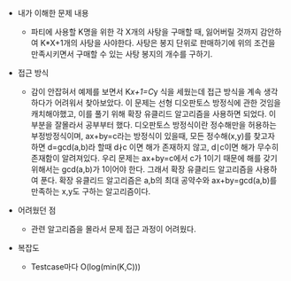 * 내가 이해한 문제 내용
  - 파티에 사용할  K명을 위한 각 X개의 사탕을 구매할 때, 잃어버릴 것까지 감안하여 K*X+1개의 사탕을 사야한다. 사탕은 봉지 단위로 판매하기에 위의 조건을 만족시키면서 구매할 수 있는 사탕 봉지의 개수를 구하기. 

* 접근 방식
  - 감이 안잡혀서 예제를 보면서 K*x+1=C*y 식을 세웠는데 접근 방식을 계속 생각하다가 어려워서 찾아보았다. 이 문제는 선형 디오판토스 방정식에 관한 것임을 캐치해야했고, 이를 풀기 위해 확장 유클리드 알고리즘을 사용하면 되었다. 이 부분을  잘몰라서 공부부터 했다. 
디오판토스 방정식이란 정수해만을 허용하는 부정방정식이며, ax+by=c라는 방정식이 있을때, 모든 정수해(x,y)를 찾고자 하면 d=gcd(a,b)라 할때 d∤c 이면 해가 존재하지 않고, d∣c이면 해가 무수히 존재함이 알려져있다. 
우리 문제는 ax+by=c에서 c가 1이기 때문에 해를 갖기 위해서는 gcd(a,b)가 1이어야 한다. 그래서 확장 유클리드 알고리즘을 사용하여 푼다. 확장 유클리드 알고리즘은 a,b의 최대 공약수와 ax+by=gcd(a,b)를 만족하는 x,y도 구하는 알고리즘이다. 

* 어려웠던 점
  - 관련 알고리즘을 몰라서 문제 접근 과정이 어려웠다. 

* 복잡도
  - Testcase마다 O(log(min(K,C)))

